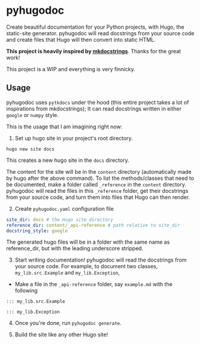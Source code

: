 # pyhugodoc

Create beautiful documentation for your Python projects, with Hugo, the static-site generator.
pyhugodoc will read docstrings from your source code and create files that Hugo will then
convert into static HTML.

**This project is heavily inspired by [mkdocstrings](https://github.com/mkdocstrings/mkdocstrings)**. Thanks for the great work!

This project is a WIP and everything is very finnicky.

## Usage

pyhugodoc uses `pytkdocs` under the hood (this entire project takes a lot of inspirations from mkdocstrings);
It can read docstrings written in either `google` or `numpy` style.

This is the usage that I am imagining right now:

1) Set up hugo site in your project's root directory.
```
hugo new site docs
```
This creates a new hugo site in the `docs` directory.

The content for the site will be in the `content` directory (automatically made by hugo after the above command).
To list the methods/classes that need to be documented, make a folder called `_reference` in the `content` directory.
pyhugodoc will read the files in this `_reference` folder, get their docstrings from your source code, and turn them into
files that Hugo can then render.

2) Create `pyhugodoc.yaml` configuration file
```yaml
site_dir: docs # the Hugo site directory
reference_dir: content/_api-reference # path relative to site_dir
docstring_style: google
```
The generated hugo files will be in a folder with the same name as reference_dir, but with the leading underscore stripped.

3) Start writing documentation!
pyhugodoc will read the docstrings from your source code.
For example, to document two classes, `my_lib.src.Example` and `my_lib.Exception`,
- Make a file in the `_api-reference` folder, say `example.md` with the following
```
::: my_lib.src.Example

::: my_lib.Exception
```

4) Once you're done, run `pyhugodoc generate`.

5) Build the site like any other Hugo site!
